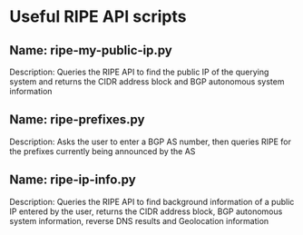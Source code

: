# Useful RIPE API scripts

<p><h2>Name: ripe-my-public-ip.py</h2></p>
Description: Queries the RIPE API to find the public IP of the querying system and returns the CIDR address block and BGP autonomous system information<br>

<p><h2>Name: ripe-prefixes.py</h2></p>
Description: Asks the user to enter a BGP AS number, then queries RIPE for the prefixes currently being announced by the AS<br>

<p><h2>Name: ripe-ip-info.py</h2></p>
Description: Queries the RIPE API to find background information of a public IP entered by the user, returns the CIDR address block, BGP autonomous system information, reverse DNS results and Geolocation information<br>
